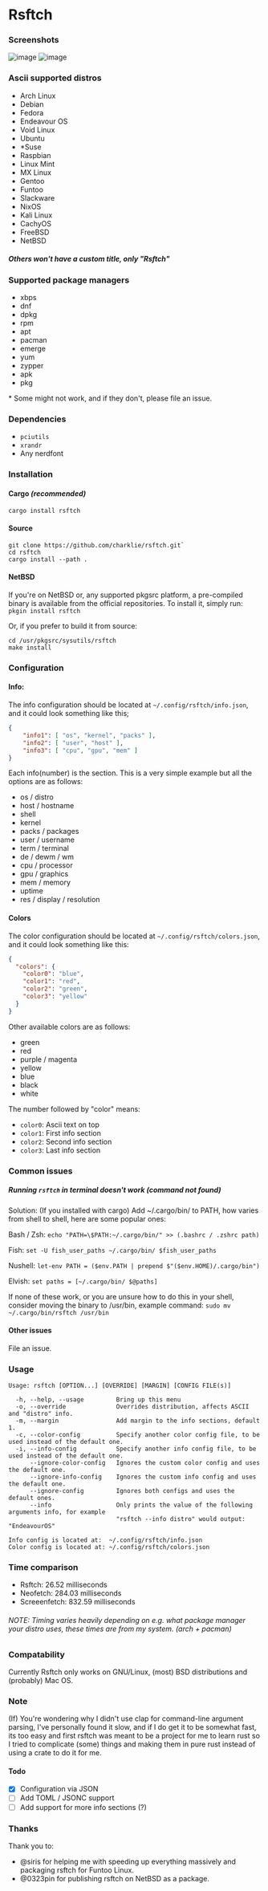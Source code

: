 # Rsftch
### Screenshots
![image](https://github.com/charklie/rsftch/assets/157241212/6a8274ab-ad8f-4439-9535-1706a74583d1)
![image](https://github.com/charklie/rsftch/assets/157241212/41644bb7-b0e4-4811-8837-e9b02a7fb5ba)

### Ascii supported distros
- Arch Linux
- Debian
- Fedora
- Endeavour OS
- Void Linux
- Ubuntu
- *Suse
- Raspbian
- Linux Mint
- MX Linux
- Gentoo
- Funtoo
- Slackware
- NixOS
- Kali Linux
- CachyOS
- FreeBSD
- NetBSD

##### Others won't have a custom title, only "Rsftch"

### Supported package managers
- xbps
- dnf
- dpkg
- rpm
- apt
- pacman
- emerge
- yum
- zypper
- apk
- pkg

\* Some might not work, and if they don't, please file an issue.

### Dependencies
- `pciutils`
- `xrandr`
- Any nerdfont

### Installation
#### Cargo _(recommended)_
`cargo install rsftch`

#### Source
```
git clone https://github.com/charklie/rsftch.git`
cd rsftch
cargo install --path .
```

#### NetBSD
If you're on NetBSD or, any supported pkgsrc platform, a pre-compiled binary is available from the official repositories.
To install it, simply run:
`pkgin install rsftch`

Or, if you prefer to build it from source:
```
cd /usr/pkgsrc/sysutils/rsftch
make install
```

### Configuration
#### Info:
The info configuration should be located at `~/.config/rsftch/info.json`, and it could look something like this;
```json
{
    "info1": [ "os", "kernel", "packs" ],
    "info2": [ "user", "host" ],
    "info3": [ "cpu", "gpu", "mem" ]
}
```
Each info(number) is the section.
This is a very simple example but all the options are as follows: 
- os / distro
- host / hostname
- shell
- kernel
- packs / packages
- user / username
- term / terminal
- de / dewm / wm
- cpu / processor
- gpu / graphics
- mem / memory
- uptime
- res / display / resolution

#### Colors
The color configuration should be located at `~/.config/rsftch/colors.json`, and it could look something like this:
```json
{
  "colors": {
    "color0": "blue",
    "color1": "red",
    "color2": "green",
    "color3": "yellow"
  }
}
```
Other available colors are as follows:
- green
- red
- purple / magenta
- yellow
- blue
- black
- white

The number followed by "color" means:
- `color0`: Ascii text on top
- `color1`: First info section
- `color2`: Second info section
- `color3`: Last info section

### Common issues
##### Running `rsftch` in terminal doesn't work (command not found)
Solution: (If you installed with cargo) Add ~/.cargo/bin/ to PATH, how varies from shell to shell, here are some popular ones:

Bash / Zsh:
`echo "PATH=\$PATH:~/.cargo/bin/" >> (.bashrc / .zshrc path)`

Fish:
`set -U fish_user_paths ~/.cargo/bin/ $fish_user_paths`

Nushell:
`let-env PATH = ($env.PATH | prepend $"($env.HOME)/.cargo/bin")`

Elvish:
`set paths = [~/.cargo/bin/ $@paths]`

If none of these work, or you are unsure how to do this in your shell, consider moving the binary to /usr/bin, example command:
`sudo mv ~/.cargo/bin/rsftch /usr/bin`

#### Other issues
File an issue.

### Usage
```
Usage: rsftch [OPTION...] [OVERRIDE] [MARGIN] [CONFIG FILE(s)]

  -h, --help, --usage         Bring up this menu
  -o, --override              Overrides distribution, affects ASCII and "distro" info.
  -m, --margin                Add margin to the info sections, default 1.
  -c, --color-config          Specify another color config file, to be used instead of the default one.
  -i, --info-config           Specify another info config file, to be used instead of the default one.
      --ignore-color-config   Ignores the custom color config and uses the default one.
      --ignore-info-config    Ignores the custom info config and uses the default one.
      --ignore-config         Ignores both configs and uses the default ones.
      --info                  Only prints the value of the following arguments info, for example
                              "rsftch --info distro" would output: "EndeavourOS"

Info config is located at:  ~/.config/rsftch/info.json
Color config is located at: ~/.config/rsftch/colors.json
```
### Time comparison
- Rsftch: 26.52 milliseconds
- Neofetch: 284.03 milliseconds
- Screeenfetch: 832.59 milliseconds

###### NOTE: Timing varies heavily depending on e.g. what package manager your distro uses, these times are from my system. (arch + pacman) 

### Compatability
Currently Rsftch only works on GNU/Linux, (most) BSD distributions and (probably) Mac OS.

### Note
(If) You're wondering why I didn't use clap for command-line argument parsing, I've personally found it slow, and if I do get it to be somewhat fast, its too easy and first rsftch was meant to be a project for me to learn rust so I tried to complicate (some) things and making them in pure rust instead of using a crate to do it for me.

#### Todo
- [X] Configuration via JSON
- [ ] Add TOML / JSONC support
- [ ] Add support for more info sections (?)

### Thanks
Thank you to:
- @siris for helping me with speeding up everything massively and packaging rsftch for Funtoo Linux.
- @0323pin for publishing rsftch on NetBSD as a package. 
